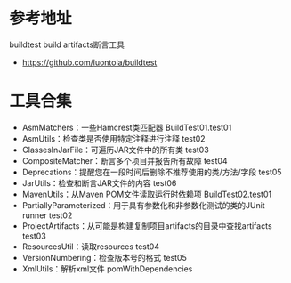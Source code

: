 # 参考地址
buildtest build artifacts断言工具
- https://github.com/luontola/buildtest

# 工具合集
- AsmMatchers：一些Hamcrest类匹配器 BuildTest01.test01
- AsmUtils：检查类是否使用特定注释进行注释 test02
- ClassesInJarFile：可遍历JAR文件中的所有类 test03
- CompositeMatcher：断言多个项目并报告所有故障 test04
- Deprecations：提醒您在一段时间后删除不推荐使用的类/方法/字段 test05
- JarUtils：检查和断言JAR文件的内容 test06
- MavenUtils：从Maven POM文件读取运行时依赖项 BuildTest02.test01
- PartiallyParameterized：用于具有参数化和非参数化测试的类的JUnit runner test02
- ProjectArtifacts：从可能是构建复制项目artifacts的目录中查找artifacts test03
- ResourcesUtil：读取resources test04
- VersionNumbering：检查版本号的格式 test05
- XmlUtils：解析xml文件 pomWithDependencies
